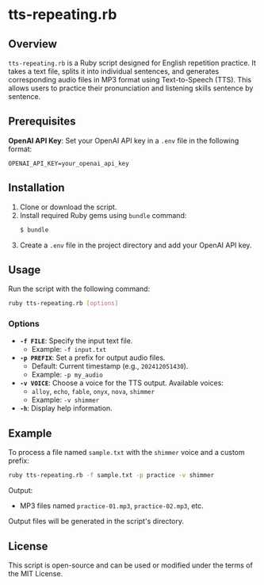 # tts-repeating.rb

## Overview

`tts-repeating.rb` is a Ruby script designed for English repetition practice. It takes a text file, splits it into individual sentences, and generates corresponding audio files in MP3 format using Text-to-Speech (TTS). This allows users to practice their pronunciation and listening skills sentence by sentence.

## Prerequisites

**OpenAI API Key**: Set your OpenAI API key in a `.env` file in the following format:
```
OPENAI_API_KEY=your_openai_api_key
```

## Installation

1. Clone or download the script.
2. Install required Ruby gems using `bundle` command:
   ```bash
   $ bundle
   ```
3. Create a `.env` file in the project directory and add your OpenAI API key.

## Usage

Run the script with the following command:

```bash
ruby tts-repeating.rb [options]
```

### Options

- **`-f FILE`**: Specify the input text file.
  - Example: `-f input.txt`
- **`-p PREFIX`**: Set a prefix for output audio files.
  - Default: Current timestamp (e.g., `202412051430`).
  - Example: `-p my_audio`
- **`-v VOICE`**: Choose a voice for the TTS output. Available voices:
  - `alloy`, `echo`, `fable`, `onyx`, `nova`, `shimmer`
  - Example: `-v shimmer`
- **`-h`**: Display help information.

## Example

To process a file named `sample.txt` with the `shimmer` voice and a custom prefix:

```bash
ruby tts-repeating.rb -f sample.txt -p practice -v shimmer
```

Output:
- MP3 files named `practice-01.mp3`, `practice-02.mp3`, etc.

Output files will be generated in the script's directory.

## License

This script is open-source and can be used or modified under the terms of the MIT License.
